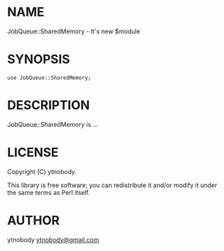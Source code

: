 # NAME

JobQueue::SharedMemory - It's new $module

# SYNOPSIS

    use JobQueue::SharedMemory;

# DESCRIPTION

JobQueue::SharedMemory is ...

# LICENSE

Copyright (C) ytnobody.

This library is free software; you can redistribute it and/or modify
it under the same terms as Perl itself.

# AUTHOR

ytnobody <ytnobody@gmail.com>
